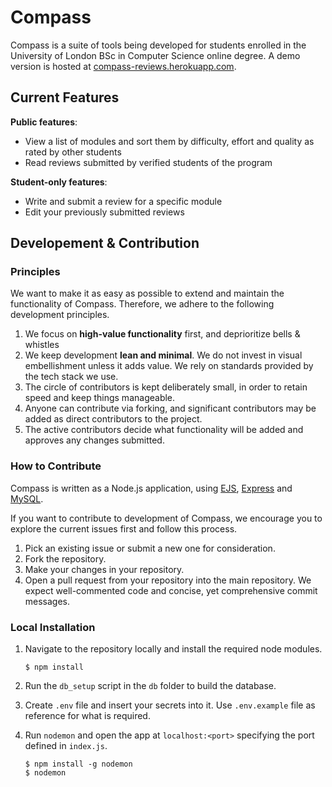 # Compass
 Compass is a suite of tools being developed for students enrolled in the University of London BSc in Computer Science online degree. A demo version is hosted at [compass-reviews.herokuapp.com](https://compass-reviews.herokuapp.com/courses).

 ## Current Features

**Public features**:
 * View a list of modules and sort them by difficulty, effort and quality as rated by other students
 * Read reviews submitted by verified students of the program

**Student-only features**:
 * Write and submit a review for a specific module
 * Edit your previously submitted reviews

## Developement & Contribution

### Principles
We want to make it as easy as possible to extend and maintain the functionality of Compass. Therefore, we adhere to the following development principles.

1. We focus on __high-value functionality__ first, and deprioritize bells & whistles
2. We keep development __lean and minimal__. We do not invest in visual embellishment unless it adds value. We rely on standards provided by the tech stack we use.
3. The circle of contributors is kept deliberately small, in order to retain speed and keep things manageable.
4. Anyone can contribute via forking, and significant contributors may be added as direct contributors to the project.
5. The active contributors decide what functionality will be added and approves any changes submitted.

### How to Contribute

Compass is written as a Node.js application, using [EJS], [Express] and [MySQL].

If you want to contribute to development of Compass, we encourage you to explore the current issues first and follow this process.

1. Pick an existing issue or submit a new one for consideration.
2. Fork the repository.
3. Make your changes in your repository.
4. Open a pull request from your repository into the main repository. We expect well-commented code and concise, yet comprehensive commit messages.

### Local Installation

1.  Navigate to the repository locally and install the required node modules.

        $ npm install

2.  Run the `db_setup` script in the `db` folder to build the database.
3.  Create `.env` file and insert your secrets into it. Use `.env.example` file as reference for what is required.
4.  Run `nodemon` and open the app at `localhost:<port>` specifying the port defined in `index.js`.

        $ npm install -g nodemon
        $ nodemon


[EJS]: https://ejs.co
[Express]: http://expressjs.com
[MySQL]: https://www.mysql.com
